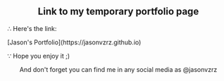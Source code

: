 <h2 align="center">Link to my temporary portfolio page</h2>

<p align="left">∴ Here's the link: </p> [Jason's Portfolio](https://jasonvzrz.github.io)

<p align="left">∵ Hope you enjoy it ;)</p>

<p align="center">And don't forget you can find me in any social media as @jasonvzrz</p>
